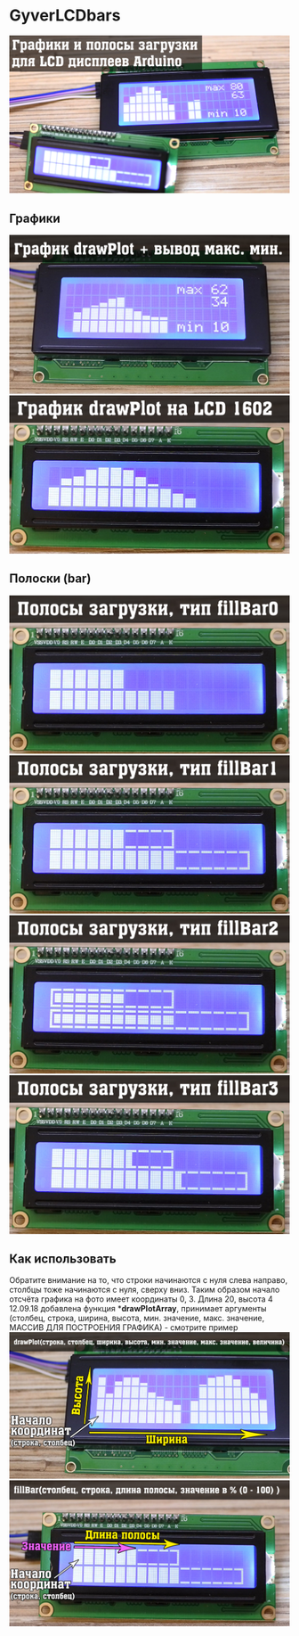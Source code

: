 # GyverLCDbars
![main_image](https://github.com/AlexGyver/GyverLCDbars/blob/master/images/main.jpg)

## Графики
![plot](https://github.com/AlexGyver/GyverLCDbars/blob/master/images/drawplot.jpg)
![plot1602](https://github.com/AlexGyver/GyverLCDbars/blob/master/images/plot1602.jpg)

## Полоски (bar)
![bar0](https://github.com/AlexGyver/GyverLCDbars/blob/master/images/bar0.jpg)
![bar1](https://github.com/AlexGyver/GyverLCDbars/blob/master/images/bar1.jpg)
![bar2](https://github.com/AlexGyver/GyverLCDbars/blob/master/images/bar2.jpg)
![bar3](https://github.com/AlexGyver/GyverLCDbars/blob/master/images/bar3.jpg)

## Как использовать
Обратите внимание на то, что строки начинаются с нуля слева направо, столбцы тоже начинаются с нуля, сверху вниз. Таким образом начало отсчёта графика на фото имеет координаты 0, 3. Длина 20, высота 4  
12.09.18 добавлена функция ***drawPlotArray**, принимает аргументы (столбец, строка, ширина, высота, мин. значение, макс. значение, МАССИВ ДЛЯ ПОСТРОЕНИЯ ГРАФИКА) - смотрите пример
![plot](https://github.com/AlexGyver/GyverLCDbars/blob/master/images/plot.jpg)
![bar](https://github.com/AlexGyver/GyverLCDbars/blob/master/images/bar.jpg)